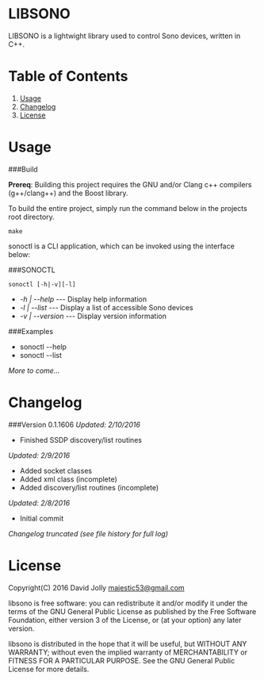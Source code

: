 LIBSONO
=======

LIBSONO is a lightwight library used to control Sono devices, written in C++.

Table of Contents
===============

1. [Usage](https://github.com/majestic53/libsono#usage)
2. [Changelog](https://github.com/majestic53/libsono#changelog)
3. [License](https://github.com/majestic53/libsono#license)

Usage
=====

###Build

__Prereq__: Building this project requires the GNU and/or Clang c++ compilers (g++/clang++) and the Boost library.

To build the entire project, simply run the command below in the projects root directory.

```
make
```

sonoctl is a CLI application, which can be invoked using the interface below:

###SONOCTL

```
sonoctl [-h|-v][-l]
```

* _-h | --help_			--- Display help information
* _-l | --list_			--- Display a list of accessible Sono devices
* _-v | --version_ 		--- Display version information

###Examples

* sonoctl --help
* sonoctl --list

*More to come...*

Changelog
=========

###Version 0.1.1606
*Updated: 2/10/2016*

* Finished SSDP discovery/list routines

*Updated: 2/9/2016*

* Added socket classes
* Added xml class (incomplete)
* Added discovery/list routines (incomplete)

*Updated: 2/8/2016*

* Initial commit

*Changelog truncated (see file history for full log)*

License
======

Copyright(C) 2016 David Jolly <majestic53@gmail.com>

libsono is free software: you can redistribute it and/or modify
it under the terms of the GNU General Public License as published by
the Free Software Foundation, either version 3 of the License, or
(at your option) any later version.

libsono is distributed in the hope that it will be useful,
but WITHOUT ANY WARRANTY; without even the implied warranty of
MERCHANTABILITY or FITNESS FOR A PARTICULAR PURPOSE.  See the
GNU General Public License for more details.
